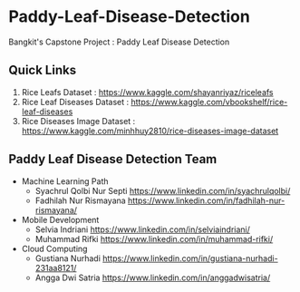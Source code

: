 # Paddy-Leaf-Disease-Detection
Bangkit's Capstone Project : Paddy Leaf Disease Detection
## Quick Links
1. Rice Leafs Dataset : https://www.kaggle.com/shayanriyaz/riceleafs
2. Rice Leaf Diseases Dataset : https://www.kaggle.com/vbookshelf/rice-leaf-diseases
3. Rice Diseases Image Dataset : https://www.kaggle.com/minhhuy2810/rice-diseases-image-dataset
## Paddy Leaf Disease Detection Team
* Machine Learning Path
	* Syachrul Qolbi Nur Septi https://www.linkedin.com/in/syachrulqolbi/
	* Fadhilah Nur Rismayana https://www.linkedin.com/in/fadhilah-nur-rismayana/
* Mobile Development
	* Selvia Indriani https://www.linkedin.com/in/selviaindriani/
	* Muhammad Rifki https://www.linkedin.com/in/muhammad-rifki/
* Cloud Computing
    * Gustiana Nurhadi https://www.linkedin.com/in/gustiana-nurhadi-231aa8121/
	* Angga Dwi Satria https://www.linkedin.com/in/anggadwisatria/